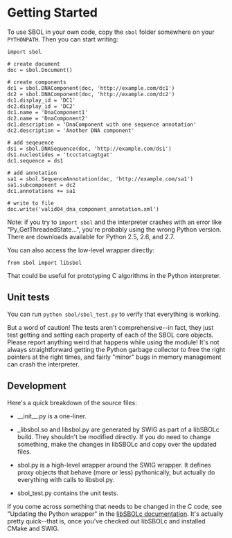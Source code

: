 Getting Started
===============

To use SBOL in your own code, copy the <code>sbol</code> folder somewhere on your <code>PYTHONPATH</code>. Then you can start writing:

    import sbol
    
    # create document
    doc = sbol.Document()

    # create components
    dc1 = sbol.DNAComponent(doc, 'http://example.com/dc1')
    dc2 = sbol.DNAComponent(doc, 'http://example.com/dc2')
    dc1.display_id = 'DC1'
    dc2.display_id = 'DC2'
    dc1.name = 'DnaComponent1'
    dc2.name = 'DnaComponent2'
    dc1.description = 'DnaComponent with one sequence annotation'
    dc2.description = 'Another DNA component'
    
    # add seqeuence
    ds1 = sbol.DNASequence(doc, 'http://example.com/ds1')
    ds1.nucleotides = 'tccctatcagtgat'
    dc1.sequence = ds1

    # add annotation
    sa1 = sbol.SequenceAnnotation(doc, 'http://example.com/sa1')
    sa1.subcomponent = dc2
    dc1.annotations += sa1

    # write to file
    doc.write('valid04_dna_component_annotation.xml')

Note: if you try to <code>import sbol</code> and the interpreter crashes with an error like "Py_GetThreadedState...", you're probably using the wrong Python version. There are downloads available for Python 2.5, 2.6, and 2.7.

You can also access the low-level wrapper directly:

    from sbol import libsbol

That could be useful for prototyping C algorithms in the Python interpreter.

Unit tests
----------

You can run <code>python sbol/sbol_test.py</code> to verify that everything is working.

But a word of caution! The tests aren't comprehensive--in fact, they just test getting and setting each property of each of the SBOL core objects. Please report anything weird that happens while using the module! It's not always straightforward getting the Python garbage collector to free the right pointers at the right times, and fairly "minor" bugs in memory management can crash the interpreter.

Development
-----------

Here's a quick breakdown of the source files:

* \_\_init\_\_.py is a one-liner.

* \_libsbol.so and libsbol.py are generated by SWIG as part of a libSBOLc build. They shouldn't be modified directly. If you do need to change something, make the changes in libSBOLc and copy over the updated files.

* sbol.py is a high-level wrapper around the SWIG wrapper. It defines proxy objects that behave (more or less) pythonically, but actually do everything with calls to libsbol.py.

* sbol\_test.py contains the unit tests.

If you come across something that needs to be changed in the C code, see "Updating the Python wrapper" in the [libSBOLc documentation](http://synbiodex.github.com/libSBOLc/#swig). It's actually pretty quick--that is, once you've checked out libSBOLc and installed CMake and SWIG.
